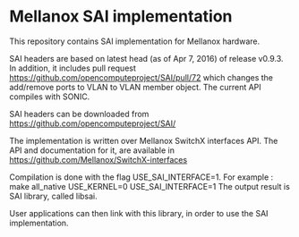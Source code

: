 Mellanox SAI implementation
============================

This repository contains SAI implementation for Mellanox hardware.

SAI headers are based on latest head (as of Apr 7, 2016) of release v0.9.3.
In addition, it includes pull request https://github.com/opencomputeproject/SAI/pull/72
which changes the add/remove ports to VLAN to VLAN member object.
The current API compiles with SONIC.

SAI headers can be downloaded from https://github.com/opencomputeproject/SAI/

The implementation is written over Mellanox SwitchX interfaces API. The API and documentation for it, are available in
https://github.com/Mellanox/SwitchX-interfaces

Compilation is done with the flag USE_SAI_INTERFACE=1.
For example : make all_native USE_KERNEL=0 USE_SAI_INTERFACE=1
The output result is SAI library, called libsai.

User applications can then link with this library, in order to use the SAI implementation.
